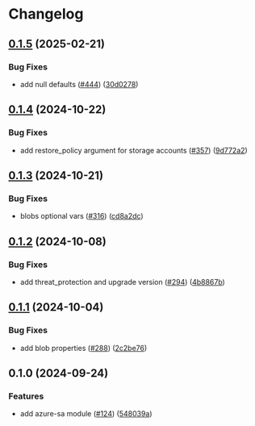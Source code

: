 # Changelog

## [0.1.5](https://github.com/prefapp/tfm/compare/azure-sa-v0.1.4...azure-sa-v0.1.5) (2025-02-21)


### Bug Fixes

* add null defaults ([#444](https://github.com/prefapp/tfm/issues/444)) ([30d0278](https://github.com/prefapp/tfm/commit/30d0278d1303fe668cf99c75e9ad0505bd34d6b3))

## [0.1.4](https://github.com/prefapp/tfm/compare/azure-sa-v0.1.3...azure-sa-v0.1.4) (2024-10-22)


### Bug Fixes

* add restore_policy argument for storage accounts ([#357](https://github.com/prefapp/tfm/issues/357)) ([9d772a2](https://github.com/prefapp/tfm/commit/9d772a2ef15df811868c48997ebdfee49a89ed59))

## [0.1.3](https://github.com/prefapp/tfm/compare/azure-sa-v0.1.2...azure-sa-v0.1.3) (2024-10-21)


### Bug Fixes

* blobs optional vars ([#316](https://github.com/prefapp/tfm/issues/316)) ([cd8a2dc](https://github.com/prefapp/tfm/commit/cd8a2dce100b71fc42fef013fb6263ca868aa658))

## [0.1.2](https://github.com/prefapp/tfm/compare/azure-sa-v0.1.1...azure-sa-v0.1.2) (2024-10-08)


### Bug Fixes

* add threat_protection and upgrade version ([#294](https://github.com/prefapp/tfm/issues/294)) ([4b8867b](https://github.com/prefapp/tfm/commit/4b8867b7268153de19905a74dae1bda846ad33e8))

## [0.1.1](https://github.com/prefapp/tfm/compare/azure-sa-v0.1.0...azure-sa-v0.1.1) (2024-10-04)


### Bug Fixes

* add blob properties ([#288](https://github.com/prefapp/tfm/issues/288)) ([2c2be76](https://github.com/prefapp/tfm/commit/2c2be7653bd52e836c9e428b09918f9a4eab12e5))

## 0.1.0 (2024-09-24)


### Features

* add azure-sa module ([#124](https://github.com/prefapp/tfm/issues/124)) ([548039a](https://github.com/prefapp/tfm/commit/548039a9ad549915a7f00ead8885aff35a55078d))
